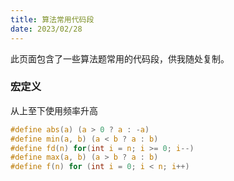 ```yaml
---
title: 算法常用代码段
date: 2023/02/28
---
```


此页面包含了一些算法题常用的代码段，供我随处复制。

### 宏定义

从上至下使用频率升高

```c
#define abs(a) (a > 0 ? a : -a)
#define min(a, b) (a < b ? a : b)
#define fd(n) for(int i = n; i >= 0; i--)
#define max(a, b) (a > b ? a : b)
#define f(n) for (int i = 0; i < n; i++)
```